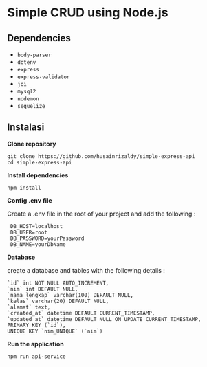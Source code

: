 # Simple CRUD using Node.js

## Dependencies
- `body-parser`
- `dotenv`
- `express`
- `express-validator`
- `joi`
- `mysql2`
- `nodemon`
- `sequelize`

## Instalasi

**Clone repository**
   ```
   git clone https://github.com/husainrizaldy/simple-express-api
   cd simple-express-api
   ```
   
**Install dependencies**
   ```
   npm install
   ```
**Config .env file**

Create a .env file in the root of your project and add the following :
   ```
    DB_HOST=localhost
    DB_USER=root
    DB_PASSWORD=yourPassword
    DB_NAME=yourDbName
   ```

**Database**

create a database and tables with the following details :
```
`id` int NOT NULL AUTO_INCREMENT,
`nim` int DEFAULT NULL,
`nama_lengkap` varchar(100) DEFAULT NULL,
`kelas` varchar(20) DEFAULT NULL,
`alamat` text,
`created_at` datetime DEFAULT CURRENT_TIMESTAMP,
`updated_at` datetime DEFAULT NULL ON UPDATE CURRENT_TIMESTAMP,
PRIMARY KEY (`id`),
UNIQUE KEY `nim_UNIQUE` (`nim`)
```

**Run the application**
   ```
   npm run api-service
   ```